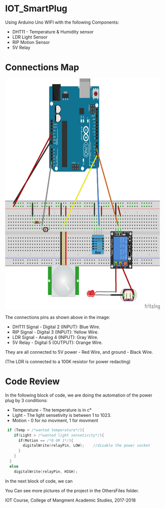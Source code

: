 # IOT_SmartPlug

Using Arduino Uno WIFI with the following Components:
* DHT11 - Temperature & Humidity sensor
* LDR Light Sensor
* RIP Motion Sensor
* 5V Relay
# Connections Map
<img src="https://github.com/wisecode007/IOT_SmartPlug/blob/master/OthersFiles/SmartSocket.jpg" width="750" height="750">

The connections pins as shown above in the image:
* DHT11 Signal - Digital 2      (INPUT): Blue Wire.
* RIP Signal - Digital 3        (INPUT): Yellow Wire.
* LDR Signal - Analog 4         (INPUT): Gray Wire.
* 5V Relay - Digital 5          (OUTPUT): Orange Wire.

They are all connected to 5V power - Red Wire, and ground - Black Wire.

(The LDR is connected to a 100K resistor for power redacting)



# Code Review

In the following block of code, we are doing the automation of the power plug by 3 conditions:
* Temperature - The temperature is in c°
* Light - The light sensetivity is between 1 to 1023.
* Motion - 0 for no movment, 1 for movment
```C++
 if (Temp > /*wanted temperature*/){               
    if(Light > /*wanted light sensetivity*/){   
      if(Motion == /*0 OR 1*/){  
        digitalWrite(relayPin, LOW);    //disable the power socket
      }
    }
  }
  else
    digitalWrite(relayPin, HIGH);
```


In the next block of code, we can



You Can see more pictures of the project in the OthersFiles folder.

IOT Course, College of Mangment Academic Studies, 2017-2018
